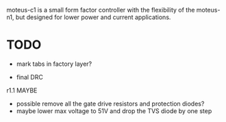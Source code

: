 moteus-c1 is a small form factor controller with the flexibility of
the moteus-n1, but designed for lower power and current applications.

# TODO #

 * mark tabs in factory layer?

 * final DRC

r1.1 MAYBE
 * possible remove all the gate drive resistors and protection diodes?
 * maybe lower max voltage to 51V and drop the TVS diode by one step
